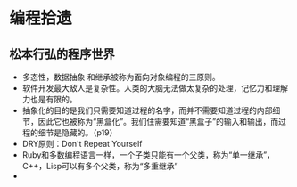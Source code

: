 # 编程拾遗

## 松本行弘的程序世界

* 多态性，数据抽象 和继承被称为面向对象编程的三原则。
* 软件开发最大敌人是复杂性。人类的大脑无法做太复杂的处理，记忆力和理解力也是有限的。
* 抽象化的目的是我们只需要知道过程的名字，而并不需要知道过程的内部细节，因此它也被称为“黑盒化”。我们住需要知道“黑盒子”的输入和输出，而过程的细节是隐藏的。（p19）
* DRY原则：Don't  Repeat Yourself
* Ruby和多数编程语言一样，一个子类只能有一个父类，称为“单一继承”，C++，Lisp可以有多个父类，称为“多重继承”
* ​